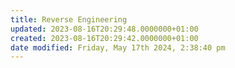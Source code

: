```yaml
---
title: Reverse Engineering
updated: 2023-08-16T20:29:48.0000000+01:00
created: 2023-08-16T20:29:42.0000000+01:00
date modified: Friday, May 17th 2024, 2:38:40 pm
---
```


